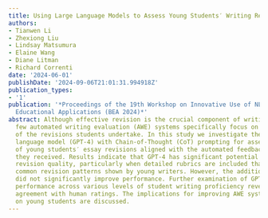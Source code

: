 ```yaml
---
title: Using Large Language Models to Assess Young Students′ Writing Revisions
authors:
- Tianwen Li
- Zhexiong Liu
- Lindsay Matsumura
- Elaine Wang
- Diane Litman
- Richard Correnti
date: '2024-06-01'
publishDate: '2024-09-06T21:01:31.994918Z'
publication_types:
- '1'
publication: '*Proceedings of the 19th Workshop on Innovative Use of NLP for Building
  Educational Applications (BEA 2024)*'
abstract: Although effective revision is the crucial component of writing instruction,
  few automated writing evaluation (AWE) systems specifically focus on the quality
  of the revisions students undertake. In this study we investigate the use of a large
  language model (GPT-4) with Chain-of-Thought (CoT) prompting for assessing the quality
  of young students′ essay revisions aligned with the automated feedback messages
  they received. Results indicate that GPT-4 has significant potential for evaluating
  revision quality, particularly when detailed rubrics are included that describe
  common revision patterns shown by young writers. However, the addition of CoT prompting
  did not significantly improve performance. Further examination of GPT-4′s scoring
  performance across various levels of student writing proficiency revealed variable
  agreement with human ratings. The implications for improving AWE systems focusing
  on young students are discussed.
---
```

